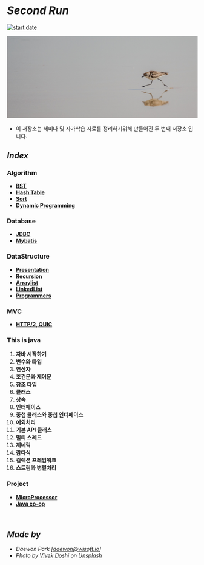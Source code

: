 # *Second Run*
[![start date](https://img.shields.io/badge/START-19.05.09-orange.svg?style=flat-square&logo=github)]()

![main](./img/vivek-doshi-unsplash.jpg)



- 이 저장소는 세미나 및 자가학습 자료를 정리하기위해 만들어진 두 번째 저장소 입니다.


## *Index*
### Algorithm

- **[BST](https://github.com/MoochiPark/second-run/tree/master/algorithm/bst)**
- **[Hash Table](https://github.com/MoochiPark/second-run/tree/master/algorithm/hashtable)**
- **[Sort](https://github.com/MoochiPark/second-run/tree/master/algorithm/sort)**
- **[Dynamic Programming](https://github.com/MoochiPark/second-run/tree/master/algorithm/dynamicprogramming)**

### Database

- **[JDBC](https://github.com/MoochiPark/second-run/tree/master/database/jdbc)**
- [**Mybatis**](https://github.com/MoochiPark/second-run/tree/master/database/mybatis)

### DataStructure

 - **[Presentation](https://github.com/MoochiPark/second-run/tree/master/datastructure/presentation)**
 - **[Recursion](https://github.com/MoochiPark/second-run/tree/master/datastructure/recursion)**
 - **[Arraylist](https://github.com/MoochiPark/second-run/tree/master/datastructure/arraylist)**
 - **[LinkedList](https://github.com/MoochiPark/second-run/tree/master/datastructure/linkedlist)**
 - **[Programmers](https://github.com/MoochiPark/second-run/tree/master/datastructure/programmers)**

### MVC

- **[HTTP/2, QUIC](https://github.com/MoochiPark/second-run/tree/master/mvc)**



### This is java

1. **자바 시작하기**
2. **변수와 타입**
3. **연산자**
4. **조건문과 제어문**
5. **참조 타입**
6. **클래스**
7. **상속**
8. **인터페이스**
9. **중첩 클래스와 중첩 인터페이스**
10. **예외처리**
11. **기본 API 클래스**
12. **멀티 스레드**
13. **제네릭**
14. **람다식**
15. **컬렉션 프레임워크**
16. **스트림과 병렬처리**

### Project
 - **[MicroProcessor](https://github.com/MoochiPark/second-run/tree/master/project/microprocessor)**
 - **[Java co-op](https://github.com/MoochiPark/second-run/tree/master/project/javacoop)**

<br>

## *Made by*
 - *Daewon Park* *[<daewon@wisoft.io>]*
 -  *Photo by [Vivek Doshi](https://unsplash.com/photos/o8RfmVS0o_4?utm_source=unsplash&utm_medium=referral&utm_content=creditCopyText) on [Unsplash](https://unsplash.com/search/photos/running?utm_source=unsplash&utm_medium=referral&utm_content=creditCopyText)*

